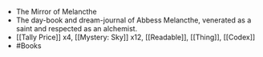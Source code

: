 - The Mirror of Melancthe
- The day-book and dream-journal of Abbess Melancthe, venerated as a saint and respected as an alchemist.
- [[Tally Price]] x4, [[Mystery: Sky]] x12, [[Readable]], [[Thing]], [[Codex]]
- #Books